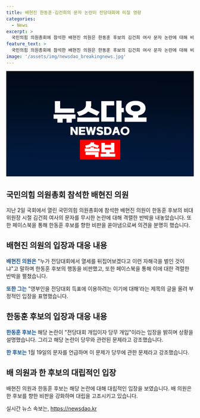 ```yaml
---
title: 배현진 한동훈·김건희의 문자 논란이 전당대회에 미칠 영향
categories:
  - News
excerpt: >
  국민의힘 의원총회에 참석한 배현진 의원은 한동훈 후보의 김건희 여사 문자 논란에 대해 비판했다. 그는 자해극을 벌이는 것이라며, 영부인을 이용한 이기적인 행위에 대해 비판했다. 또한 전당대회 후 지지율 하락을 언급하며, 한동훈 후보는 해당 논란이 전당대회와 당무 개입이라 주장했다.
feature_text: >
  국민의힘 의원총회에 참석한 배현진 의원은 한동훈 후보의 김건희 여사 문자 논란에 대해 비판했다. 그는 자해극을 벌이는 것이라며, 영부인을 이용한 이기적인 행위에 대해 비판했다. 또한 전당대회 후 지지율 하락을 언급하며, 한동훈 후보는 해당 논란이 전당대회와 당무 개입이라 주장했다.
image: '/assets/img/newsdao_breakingnews.jpg'
---
```


<p><img src="/assets/img/newsdao_breakingnews.jpg" alt="implanttips 속보" /></p>

<h2 data-ke-size="size26">국민의힘 의원총회 참석한 배현진 의원</h2>

<p data-ke-size="size16">지난 2일 국회에서 열린 국민의힘 의원총회에 참석한 배현진 의원이 한동훈 후보의 비대위원장 시절 김건희 여사의 문자를 무시한 논란에 대해 격렬한 반박을 내놓았습니다. 또한 페이스북을 통해 한동훈 후보를 향한 비판을 쏟아냄으로써 의견을 분명히 했습니다.</p>

<h2 data-ke-size="size26">배현진 의원의 입장과 대응 내용</h2>

<p data-ke-size="size16"><b><span style="color: #1a5490;">배현진 의원은</span></b> "누가 전당대회에서 열세를 뒤집어보겠다고 이런 자해극을 벌인 것이냐"고 말하며 한동훈 후보의 행동을 비판했고, 또한 페이스북을 통해 이에 대한 격렬한 반박을 펼쳤습니다. </p>

<p data-ke-size="size16"><b><span style="color: #1a5490;">또한 그는</span></b> "영부인을 전당대회 득표에 이용하려는 이기에 대해‘라는 제목의 글을 올려 부정적인 입장을 표명했습니다.</p>

<h2 data-ke-size="size26">한동훈 후보의 입장과 대응 내용</h2>

<p data-ke-size="size16"><b><span style="color: #1a5490;">한동훈 후보는</span></b> 해당 논란이 "전당대회 개입이자 당무 개입"이라는 입장을 밝히며 상황을 설명했습니다. 그리고 해당 논란이 당무와 관련된 문제라고 강조했습니다.</p>

<p data-ke-size="size16"><b><span style="color: #1a5490;">한 후보는</span></b> 1월 19일의 문자를 언급하며 이 문제가 당무에 관한 문제라고 강조했습니다.</p>

<h2 data-ke-size="size26">배 의원과 한 후보의 대립적인 입장</h2>

<p data-ke-size="size16">배현진 의원과 한동훈 후보는 해당 논란에 대해 대립적인 입장을 보였습니다. 배 의원은 한 후보를 향한 비판을 강화하며 대립을 고조시키고 있습니다.</p>
실시간 뉴스 속보는, <a href="https://newsdao.kr" rel="dofollow">https://newsdao.kr</a>


